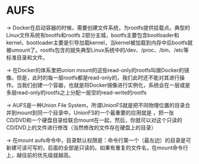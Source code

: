 # AUFS #

-> Docker在启动容器的时候，需要创建文件系统，为rootfs提供挂载点。典型的Linux文件系统有bootfs和rootfs 2部分主城，bootfs主要包含bootloader和kernel，bootloader主要是引导加载kernel，当kernel被加载到内存中后bootfs就被umount了。rootfs包含的就失典型Linux系统中的/dev、/proc、/bin、/etc等标准目录和文件。

-> 在Docker的体系里把union mount的这些read-only的rootfs叫做Docker的镜像。但是，此时的每一层rootfs都是read-only的，我们此时还不能对其进行操作。当我们创建一个容器，也就是将Docker镜像进行实例化，系统会在一层或是多层read-only的rootfs之上分配一层空的read-write的rootfs

-> AUFS是一种Union File 	System，所谓UnionFS就是把不同物理位置的目录合并到mount到同一个目录中。UnionFS的一个最重要的应用就是 ，把一张CD/DVD和一个硬盘目录给联合mount在一起，然后，你就可以对这个只读的CD/DVD上的文件进行修改（当然修改的文件存在硬盘上的目录）

-> 在mount aufs命令中，目录默认权限是：命令行第一个（最左边）的目录是可新建可读可写的，后面的全部是只读的。如果有重复的文件名，在mount命令行上，越往前的优先级就越高。

